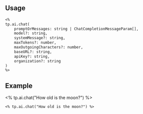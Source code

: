 ## Usage 
```markdown
<%
tp.ai.chat(
    promptOrMessages: string | ChatCompletionMessageParam[],
    model?: string,
    systemMessage?: string,
    maxTokens?: number,
    maxOutgoingCharacters?: number,
    baseURL?: string,
    apiKey?: string,
    organization?: string
)
%>
```

## Example

<% tp.ai.chat("How old is the moon?") %>

```markdown
<% tp.ai.chat("How old is the moon?") %>
```

